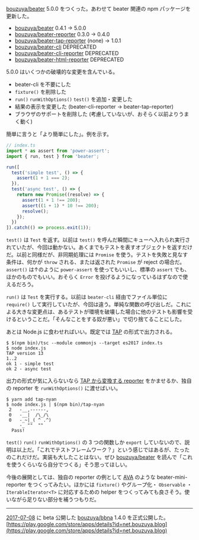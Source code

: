 [bouzuya/beater][] 5.0.0 をつくった。あわせて beater 関連の npm パッケージを更新した。

- [bouzuya/beater][] 0.4.1 -> 5.0.0
- [bouzuya/beater-reporter][] 0.3.0 -> 0.4.0
- [bouzuya/beater-tap-reporter][] (none) -> 1.0.1
- [bouzuya/beater-cli][] DEPRECATED
- [bouzuya/beater-cli-reporter][] DEPRECATED
- [bouzuya/beater-html-reporter][] DEPRECATED

5.0.0 はいくつかの破壊的な変更を含んでいる。

- beater-cli を不要にした
- `fixture()` を削除した
- `run()` `runWithOptions()` `test()` を追加・変更した
- 結果の表示を変更した (beater-cli-reporter -> beater-tap-reporter)
- ブラウザのサポートを削除した (考慮していないが、おそらく以前よりうまく動く)

簡単に言うと「より簡単にした」。例を示す。

```ts
// index.ts
import * as assert from 'power-assert';
import { run, test } from 'beater';

run([
  test('simple test', () => {
    assert(1 + 1 === 2);
  }),
  test('async test', () => {
    return new Promise((resolve) => {
      assert(1 + 1 !== 200);
      assert((1 + 1) * 10 !== 200);
      resolve();
    });
  })
]).catch(() => process.exit(1));
```

`test()` は `Test` を返す。以前は `test()` を呼んだ瞬間にキューへ入れられ実行されていたが、今回は動かない。あくまでもテストを表すオブジェクトを返すだけだ。以前と同様だが、非同期処理には `Promise` を使う。テストを失敗と見なす条件は、何かが `throw` される、または返された `Promise` が reject の場合だ。`assert()` は↑のように `power-assert` を使ってもいいし、標準の `assert` でも、ほかのものでもいい。おそらく `Error` を投げるようになっているはずなので使えるだろう。

`run()` は `Test` を実行する。以前は `beater-cli` 経由でファイル単位に `require()` して実行していたが、今回は違う。単純な関数の呼び出しだ。これによる大きな変更点は、あるテストが環境を破壊した場合に他のテストも影響を受けるということだ。「そんなことをする奴が悪い」で切り捨てることにした。

あとは Node.js に食わせればいい。既定では [TAP](https://testanything.org/) の形式で出力される。

```
$ $(npm bin)/tsc --module commonjs --target es2017 index.ts
$ node index.js
TAP version 13
1..2
ok 1 - simple test
ok 2 - async test
```

出力の形式が気に入らないなら [TAP から変換する reporter](https://github.com/sindresorhus/awesome-tap#reporters) をかませるか、独自の reporter を `runWithOptions()` に渡せばいい。

```
$ yarn add tap-nyan
$ node index.js | $(npm bin)/tap-nyan
 2   -__,------,
 0   -__|  /\_/\
 0   -_~|_( ^ .^)
     -_ ""  ""
  Pass!
```

`test()` `run()` `runWithOptions()` の 3 つの関数しか `export` していないので、説明は以上だ。「これでテストフレームワーク？」という感じではあるが、たったのこれだけだ。実装も大したことはない。ぜひ [bouzuya/beater][] を読んで「これを使うくらいなら自分でつくる」そう思ってほしい。

今後の展開としては、独自の reporter の例として [AVA][avajs/ava] のような beater-mini-reporter をつくってみたい。ほかには `fixture()` やグループ化・ `Observable` ・ `IterableIterator<T>` に対応するための helper をつくってみても良さそう。使いながら足りない部分を補うつもりだ。

-----

[2017-07-08][] に beta 公開した [bouzuya/bbna][] 1.4.0 を正式公開した。 [https://play.google.com/store/apps/details?id=net.bouzuya.blog](https://play.google.com/store/apps/details?id=net.bouzuya.blog)

[2017-07-08]: http://blog.bouzuya.net/2017/07/08/
[avajs/ava]: https://github.com/avajs/ava
[bouzuya/bbna]: https://github.com/bouzuya/bbna
[bouzuya/beater-cli-reporter]: https://github.com/bouzuya/beater-cli-reporter
[bouzuya/beater-cli]: https://github.com/bouzuya/beater-cli
[bouzuya/beater-html-reporter]: https://github.com/bouzuya/beater-html-reporter
[bouzuya/beater-reporter]: https://github.com/bouzuya/beater-reporter
[bouzuya/beater-tap-reporter]: https://github.com/bouzuya/beater-tap-reporter
[bouzuya/beater]: https://github.com/bouzuya/beater
